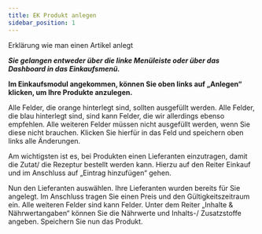 ```yaml
---
title: EK Produkt anlegen 
sidebar_position: 1
---
```


Erklärung wie man einen Artikel anlegt



***Sie gelangen entweder über die linke Menüleiste oder über das Dashboard in das Einkaufsmenü.***



**Im Einkaufsmodul angekommen, können Sie oben links auf „Anlegen“ klicken, um Ihre Produkte anzulegen.**



Alle Felder, die orange hinterlegt sind, sollten ausgefüllt werden. Alle Felder, die blau hinterlegt sind, sind kann Felder, die wir allerdings ebenso empfehlen. Alle weiteren Felder müssen nicht ausgefüllt werden, wenn Sie diese nicht brauchen. Klicken Sie hierfür in das Feld und speichern oben links alle Änderungen.



Am wichtigsten ist es, bei Produkten einen Lieferanten einzutragen, damit die Zutat/ die Rezeptur bestellt werden kann. Hierzu auf den Reiter Einkauf und im Anschluss auf „Eintrag hinzufügen“ gehen.



Nun den Lieferanten auswählen. Ihre Lieferanten wurden bereits für Sie angelegt. Im Anschluss tragen Sie einen Preis und den Gültigkeitszeitraum ein. Alle weiteren Felder sind kann Felder. Unter dem Reiter „Inhalte & Nährwertangaben“ können Sie die Nährwerte und Inhalts-/ Zusatzstoffe angeben. Speichern Sie nun das Produkt.

